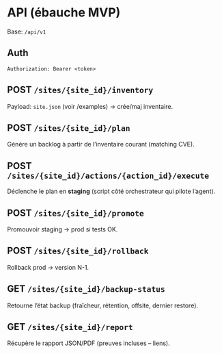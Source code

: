 # API (ébauche MVP)

Base: `/api/v1`

## Auth
`Authorization: Bearer <token>`

## POST `/sites/{site_id}/inventory`
Payload: `site.json` (voir /examples) → crée/maj inventaire.

## POST `/sites/{site_id}/plan`
Génère un backlog à partir de l’inventaire courant (matching CVE).

## POST `/sites/{site_id}/actions/{action_id}/execute`
Déclenche le plan en **staging** (script côté orchestrateur qui pilote l’agent).

## POST `/sites/{site_id}/promote`
Promouvoir staging → prod si tests OK.

## POST `/sites/{site_id}/rollback`
Rollback prod → version N-1.

## GET `/sites/{site_id}/backup-status`
Retourne l’état backup (fraîcheur, rétention, offsite, dernier restore).

## GET `/sites/{site_id}/report`
Récupère le rapport JSON/PDF (preuves incluses – liens).
